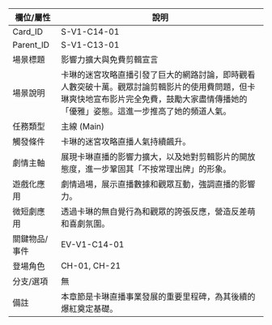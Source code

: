 | 欄位/屬性 | 說明 |
|---|---|
| Card_ID | S-V1-C14-01 |
| Parent_ID | S-V1-C13-01 |
| 場景標題 | 影響力擴大與免費剪輯宣言 |
| 場景說明 | 卡琳的迷宮攻略直播引發了巨大的網路討論，即時觀看人數突破十萬。觀眾討論剪輯影片的使用費問題，但卡琳爽快地宣布影片完全免費，鼓勵大家盡情傳播她的「優雅」姿態。這進一步推高了她的頻道人氣。 |
| 任務類型 | 主線 (Main) |
| 觸發條件 | 卡琳的迷宮攻略直播人氣持續飆升。 |
| 劇情主軸 | 展現卡琳直播的影響力擴大，以及她對剪輯影片的開放態度，進一步鞏固其「不按常理出牌」的形象。 |
| 遊戲化應用 | 劇情過場，展示直播數據和觀眾互動，強調直播的影響力。 |
| 微短劇應用 | 透過卡琳的無自覺行為和觀眾的誇張反應，營造反差萌和喜劇氛圍。 |
| 關鍵物品/事件 | EV-V1-C14-01 |
| 登場角色 | CH-01, CH-21 |
| 分支/選項 | 無 |
| 備註 | 本章節是卡琳直播事業發展的重要里程碑，為其後續的爆紅奠定基礎。 |
